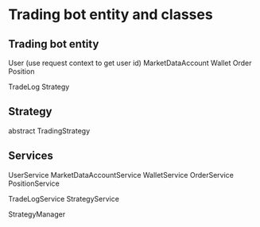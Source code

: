 # Trading bot entity and classes

## Trading bot entity

User (use request context to get user id)
MarketDataAccount
Wallet
Order
Position

TradeLog
Strategy

## Strategy

abstract TradingStrategy

## Services

UserService
MarketDataAccountService
WalletService
OrderService
PositionService

TradeLogService
StrategyService

StrategyManager
